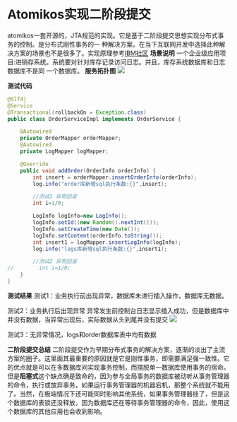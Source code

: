 # Atomikos实现二阶段提交
atomikos一套开源的，JTA规范的实现。它是基于二阶段提交思想实现分布式事务的控制。是分布式刚性事务的一 种解决方案。在当下互联网开发中选择此种解决方案的场景也不是很多了。实现原理参考[IBM社区](https://www.ibm.com/developerworks/cn/java/j-lo-jta/index.html)
**场景说明**
一个企业级应用项目:进销存系统。系统要对针对库存记录访问日志。并且，库存系统数据库和日志数据库不是同
一个数据库。
**服务拓扑图**
![](http://upload.dvomu.com/mweb/16471013535339.jpg)

**测试代码**
```Java
@Slf4j
@Service
@Transactional(rollbackOn = Exception.class)
public class OrderServiceImpl implements OrderService {

    @Autowired
    private OrderMapper orderMapper;
    @Autowired
    private LogMapper logMapper;

    @Override
    public void addOrder(OrderInfo orderInfo) {
        int insert = orderMapper.insertOrderInfo(orderInfo);
        log.info("order库新增sql执行条数:{}",insert);

        //测试1 异常回滚
        int i=1/0;

        LogInfo logInfo=new LogInfo();
        logInfo.setId((new Random().nextInt()));
        logInfo.setCreateTime(new Date());
        logInfo.setContent(orderInfo.toString());
        int insert1 = logMapper.insertLogInfo(logInfo);
        log.info("logs库新增sql执行条数:{}",insert1);

        //测试2 异常回滚
//        int i=1/0;
    }
}
```

**测试结果**
测试1：业务执行前出现异常，数据库未进行插入操作，数据库无数据。

测试2：业务执行后出现异常
异常发生前控制台日志显示插入成功，但是数据库中并没有数据，当异常出现后，实际数据从头到尾并没有提交
![](http://upload.dvomu.com/mweb/16471013535339.jpg)

测试3：无异常情况，logs和order数据库表中均有数据

**二阶段提交总结**
二阶段提交作为早期分布式事务的解决方案，逐渐的淡出了主流方案的圈子。这里面其最重要的原因就是它是刚性事务，即需要满足强一致性。它的优点就是可以在多数据库间实现事务控制，而摆脱单一数据库使用事务的宿命。但是**阻塞式**这个缺点确是致命的，因为参与全局事务的数据库被动听从事务管理器的命令，执行或放弃事务，如果运行事务管理器的机器宕机，那整个系统就不能用了。当然，在极端情况下还可能同时影响其他系统，如果事务管理器挂了，但是这个数据库的表锁还没释放，因为数据库还在等待事务管理器的命令，因此，使用这个数据库的其他应用也会收到影响。
